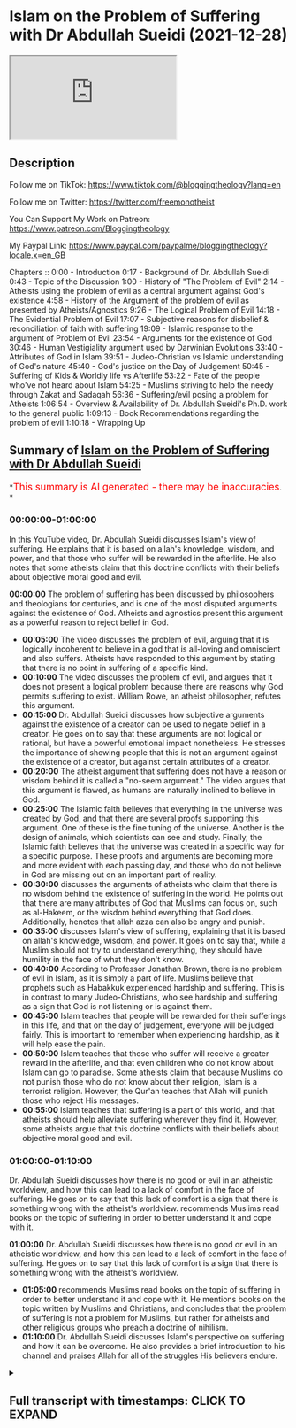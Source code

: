 # Islam on the Problem of Suffering with Dr Abdullah Sueidi (2021-12-28)

<iframe loading='lazy' allow='autoplay' src='https://www.youtube.com/embed/p2h4eTlwz1k'></iframe>

## Description

Follow me on TikTok:
<https://www.tiktok.com/@bloggingtheology?lang=en>

Follow me on Twitter:
<https://twitter.com/freemonotheist>

You Can Support My Work on Patreon:
<https://www.patreon.com/Bloggingtheology>

My Paypal Link:
<https://www.paypal.com/paypalme/bloggingtheology?locale.x=en_GB>

Chapters ::
0:00 - Introduction
0:17 - Background of Dr. Abdullah Sueidi
0:43 - Topic of the Discussion
1:00 - History of "The Problem of Evil"
2:14 - Atheists using the problem of evil as a central argument against God's existence
4:58 - History of the Argument of the problem of evil as presented by Atheists/Agnostics
9:26 - The Logical Problem of Evil
14:18 - The Evidential Problem of Evil
17:07 - Subjective reasons for disbelief & reconciliation of faith with suffering
19:09 - Islamic response to the argument of Problem of Evil
23:54 - Arguments for the existence of God
30:46 - Human Vestigiality argument used by Darwinian Evolutions
33:40 - Attributes of God in Islam
39:51 - Judeo-Christian vs Islamic understanding of God's nature
45:40 - God's justice on the Day of Judgement
50:45 - Suffering of Kids & Worldly life vs Afterlife
53:22 - Fate of the people who've not heard about Islam
54:25 - Muslims striving to help the needy through Zakat and Sadaqah
56:36 - Suffering/evil posing a problem for Atheists
1:06:54 - Overview & Availability of Dr. Abdullah Sueidi's Ph.D. work to the general public
1:09:13 - Book Recommendations regarding the problem of evil
1:10:18 - Wrapping Up

## Summary of [Islam on the Problem of Suffering with Dr Abdullah Sueidi](https://www.youtube.com/watch?v=p2h4eTlwz1k)

*<span style="color:red; font-size:125%">This summary is AI generated - there may be inaccuracies</span>. *

### <a onclick="modifyYTiframeseektime('0')">00:00:00-01:00:00</a>

In this YouTube video, Dr. Abdullah Sueidi discusses Islam's view of suffering. He explains that it is based on allah's knowledge, wisdom, and power, and that those who suffer will be rewarded in the afterlife. He also notes that some atheists claim that this doctrine conflicts with their beliefs about objective moral good and evil.

**<a onclick="modifyYTiframeseektime('0')">00:00:00</a>** The problem of suffering has been discussed by philosophers and theologians for centuries, and is one of the most disputed arguments against the existence of God. Atheists and agnostics present this argument as a powerful reason to reject belief in God.

* **<a onclick="modifyYTiframeseektime('300')">00:05:00</a>** The video discusses the problem of evil, arguing that it is logically incoherent to believe in a god that is all-loving and omniscient and also suffers. Atheists have responded to this argument by stating that there is no point in suffering of a specific kind.
* **<a onclick="modifyYTiframeseektime('600')">00:10:00</a>** The video discusses the problem of evil, and argues that it does not present a logical problem because there are reasons why God permits suffering to exist. William Rowe, an atheist philosopher, refutes this argument.
* **<a onclick="modifyYTiframeseektime('900')">00:15:00</a>** Dr. Abdullah Sueidi discusses how subjective arguments against the existence of a creator can be used to negate belief in a creator. He goes on to say that these arguments are not logical or rational, but have a powerful emotional impact nonetheless. He stresses the importance of showing people that this is not an argument against the existence of a creator, but against certain attributes of a creator.
* **<a onclick="modifyYTiframeseektime('1200')">00:20:00</a>** The atheist argument that suffering does not have a reason or wisdom behind it is called a "no-seem argument." The video argues that this argument is flawed, as humans are naturally inclined to believe in God.
* **<a onclick="modifyYTiframeseektime('1500')">00:25:00</a>** The Islamic faith believes that everything in the universe was created by God, and that there are several proofs supporting this argument. One of these is the fine tuning of the universe. Another is the design of animals, which scientists can see and study. Finally, the Islamic faith believes that the universe was created in a specific way for a specific purpose. These proofs and arguments are becoming more and more evident with each passing day, and those who do not believe in God are missing out on an important part of reality.
* **<a onclick="modifyYTiframeseektime('1800')">00:30:00</a>** discusses the arguments of atheists who claim that there is no wisdom behind the existence of suffering in the world. He points out that there are many attributes of God that Muslims can focus on, such as al-Hakeem, or the wisdom behind everything that God does. Additionally, henotes that allah azza can also be angry and punish.
* **<a onclick="modifyYTiframeseektime('2100')">00:35:00</a>** discusses Islam's view of suffering, explaining that it is based on allah's knowledge, wisdom, and power. It goes on to say that, while a Muslim should not try to understand everything, they should have humility in the face of what they don't know.
* **<a onclick="modifyYTiframeseektime('2400')">00:40:00</a>** According to Professor Jonathan Brown, there is no problem of evil in Islam, as it is simply a part of life. Muslims believe that prophets such as Habakkuk experienced hardship and suffering. This is in contrast to many Judeo-Christians, who see hardship and suffering as a sign that God is not listening or is against them.
* **<a onclick="modifyYTiframeseektime('2700')">00:45:00</a>** Islam teaches that people will be rewarded for their sufferings in this life, and that on the day of judgement, everyone will be judged fairly. This is important to remember when experiencing hardship, as it will help ease the pain.
* **<a onclick="modifyYTiframeseektime('3000')">00:50:00</a>** Islam teaches that those who suffer will receive a greater reward in the afterlife, and that even children who do not know about Islam can go to paradise. Some atheists claim that because Muslims do not punish those who do not know about their religion, Islam is a terrorist religion. However, the Qur'an teaches that Allah will punish those who reject His messages.
* **<a onclick="modifyYTiframeseektime('3300')">00:55:00</a>** Islam teaches that suffering is a part of this world, and that atheists should help alleviate suffering wherever they find it. However, some atheists argue that this doctrine conflicts with their beliefs about objective moral good and evil.

### <a onclick="modifyYTiframeseektime('3600')">01:00:00-01:10:00</a>

Dr. Abdullah Sueidi discusses how there is no good or evil in an atheistic worldview, and how this can lead to a lack of comfort in the face of suffering. He goes on to say that this lack of comfort is a sign that there is something wrong with the atheist's worldview. recommends Muslims read books on the topic of suffering in order to better understand it and cope with it.

**<a onclick="modifyYTiframeseektime('3600')">01:00:00</a>** Dr. Abdullah Sueidi discusses how there is no good or evil in an atheistic worldview, and how this can lead to a lack of comfort in the face of suffering. He goes on to say that this lack of comfort is a sign that there is something wrong with the atheist's worldview.

* **<a onclick="modifyYTiframeseektime('3900')">01:05:00</a>** recommends Muslims read books on the topic of suffering in order to better understand it and cope with it. He mentions books on the topic written by Muslims and Christians, and concludes that the problem of suffering is not a problem for Muslims, but rather for atheists and other religious groups who preach a doctrine of nihilism.
* **<a onclick="modifyYTiframeseektime('4200')">01:10:00</a>** Dr. Abdullah Sueidi discusses Islam's perspective on suffering and how it can be overcome. He also provides a brief introduction to his channel and praises Allah for all of the struggles His believers endure.

<details><summary><h2>Full transcript with timestamps: CLICK TO EXPAND</h2></summary>

<a onclick="modifyYTiframeseektime('2')">0:00:02</a> Hello everyone and welcome to Blogging
theology. Today I am delighted to talk to
<a onclick="modifyYTiframeseektime('9')">0:00:09</a> Dr Abdullah Sueidi - you are most welcome Sir!
Thank you very much it's very nice to be here.
<a onclick="modifyYTiframeseektime('17')">0:00:17</a> Now Dr Abdullah Sueidi is a Swedish convert to
Islam who holds a PhD in Islamic theology and
<a onclick="modifyYTiframeseektime('26')">0:00:26</a> is a specialist in topics related to atheism. He
has been teaching in al-Masjid an-Nabawi and the
<a onclick="modifyYTiframeseektime('34')">0:00:34</a> Islamic University in Medinah and has been active
in teaching Islam in sweden for over 15 years,
<a onclick="modifyYTiframeseektime('42')">0:00:42</a> and Dr Abdullah has kindly agreed to give us an
Islamic perspective on the problem of suffering.
<a onclick="modifyYTiframeseektime('49')">0:00:49</a> This is an issue that has come up in recent
discussions on Blogging Theology and has
<a onclick="modifyYTiframeseektime('54')">0:00:54</a> been discussed by mankind since time immemorial
anyway so i'm just wondering Dr Abdullah
<a onclick="modifyYTiframeseektime('60')">0:01:00</a> if you could perhaps tell us a bit about the
history of the problem of suffering and evil
<a onclick="modifyYTiframeseektime('66')">0:01:06</a> and when the theological and philosophical
discussions about the subject started. Yes
<a onclick="modifyYTiframeseektime('74')">0:01:14</a> thank you very much. What is called today the
problem of suffering or evil that some people
<a onclick="modifyYTiframeseektime('81')">0:01:21</a> think is a really a problem I think it's
one of the most heated top subjects in
<a onclick="modifyYTiframeseektime('88')">0:01:28</a> the atheist thesis debate i think there are
many reasons for that one of the reasons
<a onclick="modifyYTiframeseektime('94')">0:01:34</a> is that every human reflecting human being that
is like reflecting about his existence and so on
<a onclick="modifyYTiframeseektime('102')">0:01:42</a> is thinking about the suffering and evil in
the world so and i think this is something that
<a onclick="modifyYTiframeseektime('108')">0:01:48</a> has been around for all of history. It's not
only theists it's like every reflecting person
<a onclick="modifyYTiframeseektime('116')">0:01:56</a> atheist, theist, polytheist, monotheist, anyone are
thinking about these issues so I think it's
<a onclick="modifyYTiframeseektime('123')">0:02:03</a> something from human nature to think about
this these existential questions and also
<a onclick="modifyYTiframeseektime('129')">0:02:09</a> we can see that the problem of evil that they
call it the problem of evil it's one of the
<a onclick="modifyYTiframeseektime('136')">0:02:16</a> most widespread arguments that atheists use
against the belief in God. The American professor
<a onclick="modifyYTiframeseektime('142')">0:02:22</a> of philosophy Michael Tully said that this is
the central argument for atheism and also another
<a onclick="modifyYTiframeseektime('148')">0:02:28</a> professor uh his philosophy Ronald Nash said
that arguments appear and disappear about God's
<a onclick="modifyYTiframeseektime('156')">0:02:36</a> existence or against God's existence but almost
all philosophers that he knows believes that the
<a onclick="modifyYTiframeseektime('162')">0:02:42</a> most serious argument against God's existence is
what they call the problem of evil and i think
<a onclick="modifyYTiframeseektime('169')">0:02:49</a> that one of the reasons of that is that this is
something that is close to every single person
<a onclick="modifyYTiframeseektime('175')">0:02:55</a> that we can feel suffering in ourselves or we can
see people around us that suffer or that we can
<a onclick="modifyYTiframeseektime('182')">0:03:02</a> just switch on television and we can see suffering.
So it's something that is really close to people
<a onclick="modifyYTiframeseektime('187')">0:03:07</a> when it comes to some arguments that atheists
use or some things that it is talk about like
<a onclick="modifyYTiframeseektime('195')">0:03:15</a> say like Lawrence Krauss is speaking about a
universe from nothing, talking about quantum
<a onclick="modifyYTiframeseektime('199')">0:03:19</a> mechanics, and cosmology and so on most people
doesn't really understand that these things so
<a onclick="modifyYTiframeseektime('205')">0:03:25</a> it's kind of a non-issue for people when it comes
to the problem of suffering is something that is
<a onclick="modifyYTiframeseektime('210')">0:03:30</a> close to to all of us and something that people
uh really reflect upon so this is a very important
<a onclick="modifyYTiframeseektime('221')">0:03:41</a> topic to tackle and to speak about and this
is something that philosophers and theologians
<a onclick="modifyYTiframeseektime('228')">0:03:48</a> has been speaking about since way back
we can find the this is one of the most
<a onclick="modifyYTiframeseektime('236')">0:03:56</a> debated top topics today there's a bibliography
uh called theodicy and annotated by bibliography
<a onclick="modifyYTiframeseektime('246')">0:04:06</a> on the problem of evil 1960 to 1990 the author
mentions thousands of books and articles about
<a onclick="modifyYTiframeseektime('255')">0:04:15</a> these issues from theis and atheists
when they refute each other and so on so
<a onclick="modifyYTiframeseektime('260')">0:04:20</a> when some people come and say like they come
with this argument and they think it's like
<a onclick="modifyYTiframeseektime('264')">0:04:24</a> a knock-down argument like this is the first
time that they proposed this argument against
<a onclick="modifyYTiframeseektime('269')">0:04:29</a> the believers and so on it's something
that's been debated for thousands of years
<a onclick="modifyYTiframeseektime('274')">0:04:34</a> the thing of suffering and evil and it's been
like hundreds or thousands of articles and
<a onclick="modifyYTiframeseektime('281')">0:04:41</a> books has been written about this
issue so it's not something new
<a onclick="modifyYTiframeseektime('285')">0:04:45</a> and i think that the defenses against this problem
are really really strong and inshallah we will uh
<a onclick="modifyYTiframeseektime('292')">0:04:52</a> speak about that later today okay inshallah so
uh before we get to that can we just clarify what
<a onclick="modifyYTiframeseektime('299')">0:04:59</a> exactly do atheists and agnostics present as the
argument of suffering and evil against the belief
<a onclick="modifyYTiframeseektime('307')">0:05:07</a> in god what is the argument or the most common
substantive argument they present do you think
<a onclick="modifyYTiframeseektime('312')">0:05:12</a> uh just so we can understand like a bit of the
history before that uh like i said philosophers
<a onclick="modifyYTiframeseektime('319')">0:05:19</a> have been speaking about this issue since way
back plato will discuss these issues in his book
<a onclick="modifyYTiframeseektime('324')">0:05:24</a> the republic and some people today a lot of
people today they attribute this problem to
<a onclick="modifyYTiframeseektime('331')">0:05:31</a> one of the greek philosophers called epicurus
but he probably never said that he never spoke
<a onclick="modifyYTiframeseektime('338')">0:05:38</a> about this problem and it was actually david
hume the scottish philosopher in 18th century
<a onclick="modifyYTiframeseektime('345')">0:05:45</a> that attributed this uh problem to epicurus
that was one of the greek philosophers so
<a onclick="modifyYTiframeseektime('352')">0:05:52</a> uh the issue of speaking about the problem
of evil like a problem or an argument against
<a onclick="modifyYTiframeseektime('360')">0:06:00</a> the belief in god came up in the age of
enlightenment and we can see that theologians
<a onclick="modifyYTiframeseektime('368')">0:06:08</a> spoke about this issue before about suffering and
how we can believe in in suffering and so on and
<a onclick="modifyYTiframeseektime('374')">0:06:14</a> believe in god because justice and so on but it
was not like an argument against the existence
<a onclick="modifyYTiframeseektime('380')">0:06:20</a> of god until the age of enlightenment and
it was one french philosopher that wrote  
<a onclick="modifyYTiframeseektime('388')">0:06:28</a> a book called historical and critical dictionary
where he mentions this argument and then leibniz
<a onclick="modifyYTiframeseektime('398')">0:06:38</a> one of the german philosophers responded to the
book in his book theodicy and this is the first
<a onclick="modifyYTiframeseektime('407')">0:06:47</a> time that they mentioned this word theodicy
it means like the justice of god theo i see
<a onclick="modifyYTiframeseektime('414')">0:06:54</a> uh and then david hugh mentioned this argument
too but it was actually in the 20th century that
<a onclick="modifyYTiframeseektime('422')">0:07:02</a> philosophers started to mention this argument
as a kind of a logical argument against the
<a onclick="modifyYTiframeseektime('429')">0:07:09</a> belief in god they in the age of enlightenment
they discussed this problem or they took it up
<a onclick="modifyYTiframeseektime('435')">0:07:15</a> and they spoke about it but it was in the 20th
century when john mackie uh australian philosopher
<a onclick="modifyYTiframeseektime('441')">0:07:21</a> mentioned this problem like in a logical form and
this is what is called the logical problem of evil
<a onclick="modifyYTiframeseektime('450')">0:07:30</a> so he said that it's impossible or it's incoherent
to believe in a god that is uh all loving
<a onclick="modifyYTiframeseektime('460')">0:07:40</a> or omniscient and omnipotent and to believe in
suffering he said this is uh it's incoherent you
<a onclick="modifyYTiframeseektime('467')">0:07:47</a> can't believe in both at the same time wow that's
a very strong wrong claim isn't it not just saying
<a onclick="modifyYTiframeseektime('472')">0:07:52</a> it's a difficulty a challenge you're
saying it's logically coherent it's
<a onclick="modifyYTiframeseektime('476')">0:07:56</a> it's actually not possible a thinking
person to have this belief then wow yeah
<a onclick="modifyYTiframeseektime('481')">0:08:01</a> and this logical problem uh like i will say later
on uh it was actually atheist philosophers like
<a onclick="modifyYTiframeseektime('488')">0:08:08</a> william rowe that refuted him and he said
that no it's not incoherent to say that
<a onclick="modifyYTiframeseektime('493')">0:08:13</a> it's not incoherent to believe in that some
sufferings can uh can occur and we believe in a
<a onclick="modifyYTiframeseektime('500')">0:08:20</a> that you believe in a god that is only
pondered omniscient and all loving
<a onclick="modifyYTiframeseektime('505')">0:08:25</a> he spoke about what is called
the evidential problem of evil
<a onclick="modifyYTiframeseektime('509')">0:08:29</a> immense suffering or surplus suffering or a great
immense of specific kind of suffering that he
<a onclick="modifyYTiframeseektime('517')">0:08:37</a> believes that there is no point of that kind of
suffering and this is actually usually what uh
<a onclick="modifyYTiframeseektime('523')">0:08:43</a> the atheists are speaking about today uh usually
uh when we saw the the discussion with dr bart
<a onclick="modifyYTiframeseektime('530')">0:08:50</a> ehrman and dr brown they were speaking about
this issue he was speaking about this issue like
<a onclick="modifyYTiframeseektime('535')">0:08:55</a> okay what about kids suffering what about this and
what about that and i think that uh dr bart ehrman
<a onclick="modifyYTiframeseektime('544')">0:09:04</a> understands that you can believe in god at the
same time that you can believe in some kind of
<a onclick="modifyYTiframeseektime('549')">0:09:09</a> suffering but they're speaking about specific
kinds of suffering and this is what is called
<a onclick="modifyYTiframeseektime('554')">0:09:14</a> the evidential problem of evil and it was
one of the philosophers called william rowe
<a onclick="modifyYTiframeseektime('562')">0:09:22</a> that mentioned the problem so if we look at the
logical problem of evil what we actually say is
<a onclick="modifyYTiframeseektime('570')">0:09:30</a> if an omnipotent omni benevolent and
omniscient god exist then evil does not
<a onclick="modifyYTiframeseektime('577')">0:09:37</a> just doctor just about a question of language
there omnipotence so we're talking about an
<a onclick="modifyYTiframeseektime('582')">0:09:42</a> all-powerful that means powerful yeah and what was
the other word benevolent all good uh all loving  
<a onclick="modifyYTiframeseektime('598')">0:09:58</a> so just to clarify the language there thank you
yeah so they they speak about three attributes of
<a onclick="modifyYTiframeseektime('602')">0:10:02</a> god and that he has power everything and that
he is good and at the same time that he knows
<a onclick="modifyYTiframeseektime('608')">0:10:08</a> everything he said if there is such uh god then
evil does not exist you can't have the same at the
<a onclick="modifyYTiframeseektime('617')">0:10:17</a> you can have both of the at the same time and
then he said there is even in the world therefore
<a onclick="modifyYTiframeseektime('623')">0:10:23</a> an omnipotent of the benevolent and omniscient
god does not exist so this is the kind of
<a onclick="modifyYTiframeseektime('630')">0:10:30</a> logical uh formula for for for the logical problem
of of evil and uh this is uh quite strange that
<a onclick="modifyYTiframeseektime('639')">0:10:39</a> you can say that because the first the first point
that is making that it's impossible to believe
<a onclick="modifyYTiframeseektime('644')">0:10:44</a> in all good and all-powerful and omniscient
god and believing in evil at the same time
<a onclick="modifyYTiframeseektime('651')">0:10:51</a> it's a claim he makes this claim but if you
believe that allah or god is hakeem all wise
<a onclick="modifyYTiframeseektime('658')">0:10:58</a> that he has reasons he has wisdoms for things that
he create and something can seem to be bad at the
<a onclick="modifyYTiframeseektime('665')">0:11:05</a> first time and then good things can come out
of them and so on then the whole first sentence
<a onclick="modifyYTiframeseektime('675')">0:11:15</a> outline it like that having some
familiarity with the what the quran says
<a onclick="modifyYTiframeseektime('679')">0:11:19</a> it does strike me as an odd argument uh without
anticipating your point but it's not something is
<a onclick="modifyYTiframeseektime('684')">0:11:24</a> obviously a problem from from the muslim point of
view anyway no no and uh william rowe uh when he
<a onclick="modifyYTiframeseektime('690')">0:11:30</a> wrote about this issue he said to say that
something is incoherent it's you have to have
<a onclick="modifyYTiframeseektime('697')">0:11:37</a> two statements that go against one each other so
you say that elizabeth is taller than five foot
<a onclick="modifyYTiframeseektime('703')">0:11:43</a> and elizabeth it's not taller than five foot you
can't have the same at the same time you either
<a onclick="modifyYTiframeseektime('709')">0:11:49</a> say that i have a computer in front of me or i
don't have a computer in front of me you can't
<a onclick="modifyYTiframeseektime('713')">0:11:53</a> have this uh both at the same time but he
says that you can also say two statements
<a onclick="modifyYTiframeseektime('720')">0:12:00</a> that might not appear to contradict one another
but you have to add a third sentence to make them
<a onclick="modifyYTiframeseektime('727')">0:12:07</a> incoherent so he said like an example this thing
is red and it it's not colored at the same time so
<a onclick="modifyYTiframeseektime('735')">0:12:15</a> you have to add a third sentence to say everything
that is red is also colored and then it becomes uh
<a onclick="modifyYTiframeseektime('742')">0:12:22</a> incoherent sentence so he says now if you look
at the statement that uh mackie is talking about
<a onclick="modifyYTiframeseektime('753')">0:12:33</a> then uh it's not contradictory because if you
add this sentence what he is trying to add here
<a onclick="modifyYTiframeseektime('761')">0:12:41</a> is to say that if god would exist
and he would prevent all of evil but
<a onclick="modifyYTiframeseektime('769')">0:12:49</a> you can just refute that by saying that god can
create things in the world and have different uh
<a onclick="modifyYTiframeseektime('774')">0:12:54</a> reasons or different kind of wisdoms begging
the question isn't it he seems to be there's
<a onclick="modifyYTiframeseektime('780')">0:13:00</a> an assumption there that's not stated explicitly
you're making explicit and saying hang on actually
<a onclick="modifyYTiframeseektime('787')">0:13:07</a> there may be reasons why god permits your will
suffering to exist and therefore there's not a
<a onclick="modifyYTiframeseektime('792')">0:13:12</a> incoherence or contradictoryness in there yes
that's the whole thing and the the funny thing
<a onclick="modifyYTiframeseektime('797')">0:13:17</a> is that john mc himself in his latest book that
he wrote the miracle of theism he actually quoted
<a onclick="modifyYTiframeseektime('805')">0:13:25</a> and said that the problem of evil does not
after all show that the central doctrines
<a onclick="modifyYTiframeseektime('811')">0:13:31</a> of theism are logically inconsistent with one
another so this is the last book that he wrote
<a onclick="modifyYTiframeseektime('817')">0:13:37</a> and it was published one year after his death
and uh like i said william rowan is an atheist
<a onclick="modifyYTiframeseektime('823')">0:13:43</a> philosopher he refuted that so the logical
problem of evil is refuted by the author himself
<a onclick="modifyYTiframeseektime('830')">0:13:50</a> and by other atheist philosophers so we don't
really need to refute that argument and you can
<a onclick="modifyYTiframeseektime('838')">0:13:58</a> still see that some atheists today they come and
say oh we have the logical problem or evil one two
<a onclick="modifyYTiframeseektime('843')">0:14:03</a> three epicurus said wow and so on but it's not
an issue anymore it's it's dead in philosophy
<a onclick="modifyYTiframeseektime('850')">0:14:10</a> the thing that they are speaking about today is
the other kind of problem or evil that's called
<a onclick="modifyYTiframeseektime('855')">0:14:15</a> the evidential problem of evil and the evidential
problem of evil uh is uh it's a bit different it's
<a onclick="modifyYTiframeseektime('865')">0:14:25</a> the the argument that william rowe proposed and
he said that uh he's speaking about intense and
<a onclick="modifyYTiframeseektime('873')">0:14:33</a> surplus and gracious suffering that he thinks that
god could have prevented without thereby losing
<a onclick="modifyYTiframeseektime('879')">0:14:39</a> some greater good or permitting some evil equally
bad or worse so he's pointing at specific things
<a onclick="modifyYTiframeseektime('887')">0:14:47</a> that he himself does not see to have any kind of
we'll call in arabic hikmah any kind of wisdom
<a onclick="modifyYTiframeseektime('895')">0:14:55</a> so why is this person uh suffering or why is this
child suffering and so on and this argument can be
<a onclick="modifyYTiframeseektime('905')">0:15:05</a> objective or subjective so if someone says this uh
it's impossible to believe in god at the same time
<a onclick="modifyYTiframeseektime('916')">0:15:16</a> then this is kind it's a form of the logical
argument that was speaking of before but someone
<a onclick="modifyYTiframeseektime('920')">0:15:20</a> can say i don't i can't believe in god because
of this and that and this is actually what dr
<a onclick="modifyYTiframeseektime('927')">0:15:27</a> ehrman said jesus he did not speak about uh
you can't believe in god this is a knock down
<a onclick="modifyYTiframeseektime('934')">0:15:34</a> argument against the belief in god he was
speaking about his subjective feelings right comes
<a onclick="modifyYTiframeseektime('941')">0:15:41</a> this argument and actually in his own book
that he wrote about the the problem of evil
<a onclick="modifyYTiframeseektime('948')">0:15:48</a> he said that his wife is a believing christian
and she does not think that the problem of evil
<a onclick="modifyYTiframeseektime('956')">0:15:56</a> is a problem for her faith but he believes that so
this is his belief his subjective belief so it's
<a onclick="modifyYTiframeseektime('966')">0:16:06</a> he can go and say like i can't believe
in god like that and i believe i can say
<a onclick="modifyYTiframeseektime('971')">0:16:11</a> but i can believe in the god like that so
it's just a subjective kind of discussion
<a onclick="modifyYTiframeseektime('975')">0:16:15</a> it's not an objective argument against the
belief of god and we can actually see that  
<a onclick="modifyYTiframeseektime('984')">0:16:24</a> yeah just to say that although i see your point
it's not a logical rational philosophical argument
<a onclick="modifyYTiframeseektime('990')">0:16:30</a> nevertheless it has does it not rhetorical
force it has horrible power so you you can
<a onclick="modifyYTiframeseektime('996')">0:16:36</a> emotional it's emotional express his outrage
and you can see the way he was um uh responding
<a onclick="modifyYTiframeseektime('1004')">0:16:44</a> to dr brown on this issue he was clearly
almost angry he was very agitated and upset
<a onclick="modifyYTiframeseektime('1011')">0:16:51</a> and that was the power of the argument it wasn't
intellectual it was emotional um but nevertheless
<a onclick="modifyYTiframeseektime('1018')">0:16:58</a> as human beings that is a powerful reality
it's not just a non-intellectual point it's
<a onclick="modifyYTiframeseektime('1024')">0:17:04</a> a powerful reality nonetheless yes and people can
have subjective subjective reasons for unbelief
<a onclick="modifyYTiframeseektime('1031')">0:17:11</a> you can have someone that say i can't believe in
islam because in islam it's forbidden to drink
<a onclick="modifyYTiframeseektime('1037')">0:17:17</a> alcohol and eat pork and i love whiskey and eat
bacon so it's impossible for me to believe in
<a onclick="modifyYTiframeseektime('1042')">0:17:22</a> god if this is so this is a subjective reason for
him for not believing in god but you can't really
<a onclick="modifyYTiframeseektime('1049')">0:17:29</a> use it as a down argument against the
belief in god and i think that most
<a onclick="modifyYTiframeseektime('1054')">0:17:34</a> people that really speak about the problem eve
today they're speaking about it in this way
<a onclick="modifyYTiframeseektime('1060')">0:17:40</a> but they're doing it in some kind of objective
way so they're trying to convince others to and
<a onclick="modifyYTiframeseektime('1066')">0:17:46</a> that's why they become a bit like angry with other
people when they're speaking about it and so on
<a onclick="modifyYTiframeseektime('1071')">0:17:51</a> but it's really a subjective feeling
that people have against uh belief so uh
<a onclick="modifyYTiframeseektime('1081')">0:18:01</a> but we can see that billions of people around the
world uh throughout history uh could reconcile
<a onclick="modifyYTiframeseektime('1089')">0:18:09</a> this thing because suffering is not something new
and people know that allah azzawajal oh god is  
<a onclick="modifyYTiframeseektime('1098')">0:18:18</a> all loving and all the seeing and all-knowing
and so on this is not something new so
<a onclick="modifyYTiframeseektime('1104')">0:18:24</a> people throughout the ages were able
to reconcile between these things so
<a onclick="modifyYTiframeseektime('1109')">0:18:29</a> when people are speaking about it today they're
speaking about okay i can't believe in this thing
<a onclick="modifyYTiframeseektime('1114')">0:18:34</a> but you can see that billions
of people around the world can
<a onclick="modifyYTiframeseektime('1118')">0:18:38</a> believe in that so when you speak about like in
some debates like when you're speaking to dr uh
<a onclick="modifyYTiframeseektime('1124')">0:18:44</a> dr brown and he's saying like how can you it was
like like dr brown is the only one in the world
<a onclick="modifyYTiframeseektime('1130')">0:18:50</a> believing in that it's like no a couple of
billions of other people believes in that too so
<a onclick="modifyYTiframeseektime('1137')">0:18:57</a> it's more that you speak about your own emotions
about these things about suffering and so on
<a onclick="modifyYTiframeseektime('1141')">0:19:01</a> that people can't really see the wisdoms behind
this and that okay well the next question then
<a onclick="modifyYTiframeseektime('1148')">0:19:08</a> inevitably becomes how can a muslim respond to the
argument of evil and suffering presented by these
<a onclick="modifyYTiframeseektime('1156')">0:19:16</a> atheists and agnostics um yeah it's very important
to to show first that this is not really an
<a onclick="modifyYTiframeseektime('1164')">0:19:24</a> argument against the existence of a creator
it's an argument against some of the creators
<a onclick="modifyYTiframeseektime('1175')">0:19:35</a> attributes so if someone said no i can't
believe in this and this and that it
<a onclick="modifyYTiframeseektime('1181')">0:19:41</a> doesn't exclude the belief in a in a creator
that's the first thing and the second thing is
<a onclick="modifyYTiframeseektime('1187')">0:19:47</a> it's really that they took three of god's
attributes and they said no i can't it's
<a onclick="modifyYTiframeseektime('1193')">0:19:53</a> like one plus one plus one i can have i can't
believe in these three attributes at the same time
<a onclick="modifyYTiframeseektime('1199')">0:19:59</a> but if you want to speak about this issue you
have to understand the whole picture right
<a onclick="modifyYTiframeseektime('1204')">0:20:04</a> understand the whole picture how we really believe
in god we don't believe that god only have three
<a onclick="modifyYTiframeseektime('1211')">0:20:11</a> attributes we believe that god have more than
three attributes and if you can see the whole
<a onclick="modifyYTiframeseektime('1216')">0:20:16</a> picture and how we look at the whole world and how
we look about uh next world and so on then you can
<a onclick="modifyYTiframeseektime('1224')">0:20:24</a> see that just taking this argument uh outside uh
it's a bit of a problem and i can say that this
<a onclick="modifyYTiframeseektime('1232')">0:20:32</a> argument that they're using is what is called a
no-seem argument and it's to say that if i can't
<a onclick="modifyYTiframeseektime('1240')">0:20:40</a> see this thing then it doesn't exist so what
they really say is i myself can't see any real
<a onclick="modifyYTiframeseektime('1247')">0:20:47</a> reason or wisdom behind such and such suffering
so because of that there is no wisdom behind it
<a onclick="modifyYTiframeseektime('1257')">0:20:57</a> this is if you break it down this is actually
what they say i can't see any wisdom behind the
<a onclick="modifyYTiframeseektime('1263')">0:21:03</a> suffering in this and this and that or this war or
this star starvation and so on and because of that
<a onclick="modifyYTiframeseektime('1272')">0:21:12</a> there is no reason or there is no system so
using nons no cm arguments uh can be good
<a onclick="modifyYTiframeseektime('1280')">0:21:20</a> sometimes if you don't have eye problems uh you
can see and you look at the right place so if
<a onclick="modifyYTiframeseektime('1289')">0:21:29</a> i go to my refrigerator now and i don't have any
problem with my eyes and so on and i go and look
<a onclick="modifyYTiframeseektime('1295')">0:21:35</a> there and i don't see any bottle of milk then i
can conclude from that there is no bottle of milk
<a onclick="modifyYTiframeseektime('1302')">0:21:42</a> there but if i was not able to see and then
i can't use this argument and if i'm looking
<a onclick="modifyYTiframeseektime('1310')">0:21:50</a> at the wrong places i can't see this too so
if i would say no i looked at the refrigerator
<a onclick="modifyYTiframeseektime('1317')">0:21:57</a> and i did not see any bottle of milk so there
are no bottle of milks in the whole world
<a onclick="modifyYTiframeseektime('1322')">0:22:02</a> no you just look at the refrigerator yeah
you can't speak about the whole world you
<a onclick="modifyYTiframeseektime('1326')">0:22:06</a> just look at one place you have to look at all
of the things at the same time and i think that
<a onclick="modifyYTiframeseektime('1333')">0:22:13</a> this is actually one of the problems here
with the atheists because i think that
<a onclick="modifyYTiframeseektime('1339')">0:22:19</a> first of all they're not able to see and they're
not looking at the rate or the right place
<a onclick="modifyYTiframeseektime('1346')">0:22:26</a> and i don't want to offend anyone but
when i say that they're not able to see
<a onclick="modifyYTiframeseektime('1351')">0:22:31</a> uh it's because if you don't believe in the
creator first you don't believe in the existence
<a onclick="modifyYTiframeseektime('1356')">0:22:36</a> of the creator then of course you will not see
the wisdoms of the creator because you don't
<a onclick="modifyYTiframeseektime('1362')">0:22:42</a> believe in his existence you have to believe in
his existence first and then you can believe in
<a onclick="modifyYTiframeseektime('1368')">0:22:48</a> his attributes or something of his wisdoms and
so on so i think it's really a problem here
<a onclick="modifyYTiframeseektime('1375')">0:22:55</a> that they don't see uh allah azza mentions this
in the quran about non-believers when he said  
<a onclick="modifyYTiframeseektime('1385')">0:23:05</a> they were not able to hear nor did they sit
not see so allah is when he says this it's
<a onclick="modifyYTiframeseektime('1390')">0:23:10</a> not that they were blind they couldn't see
things around them but they did not use their
<a onclick="modifyYTiframeseektime('1396')">0:23:16</a> side in the right way so if we look at this
issue the signs of the creator are everywhere
<a onclick="modifyYTiframeseektime('1407')">0:23:27</a> all over the place at the same time the atheists
say no i don't see any evidence of of the creator
<a onclick="modifyYTiframeseektime('1414')">0:23:34</a> so if they can't see the evidences and all of
the signs and all of the things that point to
<a onclick="modifyYTiframeseektime('1420')">0:23:40</a> the creator how can we expect from them that they
will see the wisdoms of the creator they miss the
<a onclick="modifyYTiframeseektime('1428')">0:23:48</a> whole point they missed the the thing that is
all around them all over the world like we have
<a onclick="modifyYTiframeseektime('1433')">0:23:53</a> i would just mention uh four uh short arguments
about uh for the existence of god you have the
<a onclick="modifyYTiframeseektime('1440')">0:24:00</a> fit for the argument it's like allah inside of us
uh a natural dispositional inclination to believe
<a onclick="modifyYTiframeseektime('1449')">0:24:09</a> in him so we have it inside of our souls it's
actually when philosophers today speak about
<a onclick="modifyYTiframeseektime('1456')">0:24:16</a> humans some of them said that we shouldn't call
humans homo sapiens we should call them homo
<a onclick="modifyYTiframeseektime('1461')">0:24:21</a> religious because it's a part of human nature to
believe in god and this is actually one of the
<a onclick="modifyYTiframeseektime('1467')">0:24:27</a> famous oxford studies that justin barrett the
professor of uh psychology and other professors
<a onclick="modifyYTiframeseektime('1475')">0:24:35</a> made in oxford university and other universities
and they concluded from many evidences that belief
<a onclick="modifyYTiframeseektime('1483')">0:24:43</a> in god is part of human nature and this is what we
as muslims believe in the future the prophet saws  
<a onclick="modifyYTiframeseektime('1491')">0:24:51</a> or every newborn baby is born on fitra we
have this thing inside of us so the belief
<a onclick="modifyYTiframeseektime('1497')">0:24:57</a> is actually inside of us we don't you have
people that never studied theology never
<a onclick="modifyYTiframeseektime('1504')">0:25:04</a> studied philosophy never studied these rational
arguments but they had a very firm belief in god
<a onclick="modifyYTiframeseektime('1511')">0:25:11</a> and i actually think that most people around
the world never really studied theology
<a onclick="modifyYTiframeseektime('1515')">0:25:15</a> and never really um studied the philosophical
argument but they believe in god and they have
<a onclick="modifyYTiframeseektime('1522')">0:25:22</a> strong faith in god because of what they felt
so we have the iman inside of us and then uh
<a onclick="modifyYTiframeseektime('1531')">0:25:31</a> the second argument argument of create creation
uh that everything that is creator created needs
<a onclick="modifyYTiframeseektime('1539')">0:25:39</a> a creator and this whole universe and everything
inside it is created so and nothing is internal
<a onclick="modifyYTiframeseektime('1546')">0:25:46</a> and this goes back to that it needs a creator
so and we can speak about these arguments for
<a onclick="modifyYTiframeseektime('1554')">0:25:54</a> a long while but it's a very compelling
argument did you see like something
<a onclick="modifyYTiframeseektime('1559')">0:25:59</a> that started to exist then it needs to have
a creator and we can see that everything
<a onclick="modifyYTiframeseektime('1566')">0:26:06</a> in the universe the whole universe itself
started to exist so it has to have a creator
<a onclick="modifyYTiframeseektime('1574')">0:26:14</a> and a third argument is the fine tuning argument
that the creation like the universe and stars and
<a onclick="modifyYTiframeseektime('1581')">0:26:21</a> planets and so on not only created but they're
extremely fine tuned so this is something that
<a onclick="modifyYTiframeseektime('1588')">0:26:28</a> we can reflect upon when we look in the
skies and stars in the space allah says  
<a onclick="modifyYTiframeseektime('1599')">0:26:39</a> indeed in the creation of heavens and
earth and the alternation of the day
<a onclick="modifyYTiframeseektime('1603')">0:26:43</a> and night there are signs for people
of reason and if we study science
<a onclick="modifyYTiframeseektime('1609')">0:26:49</a> like astronomy and astrophysics and chemistry
and so on we can also see all of these signs
<a onclick="modifyYTiframeseektime('1615')">0:26:55</a> that really point to the extreme fine tuning on
micro level and micro level on universal scale
<a onclick="modifyYTiframeseektime('1625')">0:27:05</a> on atomic scale we can find the sign everywhere
and this is and i think i just uh dr abdullah
<a onclick="modifyYTiframeseektime('1634')">0:27:14</a> this argument is becoming even more impressive
almost with each passing day as science uncovers
<a onclick="modifyYTiframeseektime('1640')">0:27:20</a> and observes as you say at the micro level the
very smallest incredible machinery in engineering
<a onclick="modifyYTiframeseektime('1646')">0:27:26</a> we see and also the huge vast macro level the
level of the universe and the laws of physics
<a onclick="modifyYTiframeseektime('1651')">0:27:31</a> these disclose extraordinary design and it's
not like we're becoming less obvious of that
<a onclick="modifyYTiframeseektime('1657')">0:27:37</a> it's becoming ever more clear so the argument
is becoming more and more powerful i think
<a onclick="modifyYTiframeseektime('1662')">0:27:42</a> with each year as science uncovers more and
more of the marvels and signs in the universe
<a onclick="modifyYTiframeseektime('1667')">0:27:47</a> yes exactly and the thing is if you don't
see that then there is something there's a
<a onclick="modifyYTiframeseektime('1673')">0:27:53</a> problem with your site i don't say that you have
a problem with seeing with your eyes but you have
<a onclick="modifyYTiframeseektime('1678')">0:27:58</a> a problem with insight to understand that this
all points to a creator and this is the argument
<a onclick="modifyYTiframeseektime('1684')">0:28:04</a> i want to make that if you have problems to see
this then of course you will have problems to see
<a onclick="modifyYTiframeseektime('1689')">0:28:09</a> different wisdoms behind this and that of
the creator because you don't even believe in
<a onclick="modifyYTiframeseektime('1694')">0:28:14</a> in the creator so uh we can see the fine
tuning everywhere in in universe and the
<a onclick="modifyYTiframeseektime('1703')">0:28:23</a> fourth and last argument is the design argument
and this is uh more about biology and allah azza
<a onclick="modifyYTiframeseektime('1710')">0:28:30</a> mentions this in the quran many times for us to
ponder reflect upon animals like the birds in
<a onclick="modifyYTiframeseektime('1716')">0:28:36</a> the sky and the creation of the camels and human
organs like eyes and lips and tongues and so on  
<a onclick="modifyYTiframeseektime('1728')">0:28:48</a> will show them our signs in the horizons and
within themselves until it becomes clear to
<a onclick="modifyYTiframeseektime('1734')">0:28:54</a> them that it is the truth and the thing that is
pretty interesting here that you can even see that
<a onclick="modifyYTiframeseektime('1743')">0:29:03</a> really stubborn uh darwinist atheists
like richard dawkins when he's speaking
<a onclick="modifyYTiframeseektime('1749')">0:29:09</a> about biology he said that he says that
biology is the study of complicated things
<a onclick="modifyYTiframeseektime('1754')">0:29:14</a> that have the appearance of being designed with
a purpose so they can see they can see that
<a onclick="modifyYTiframeseektime('1764')">0:29:24</a> all of these things in biology that they study
<a onclick="modifyYTiframeseektime('1769')">0:29:29</a> appears to be designed uh for a purpose but
because of their belief in darwinistic evolution
<a onclick="modifyYTiframeseektime('1779')">0:29:39</a> they say it's an appearance but they can see
it all around them and even the nobel prize
<a onclick="modifyYTiframeseektime('1784')">0:29:44</a> winner uh and the discovered dna francis crick
said biologists must constantly keep in mind
<a onclick="modifyYTiframeseektime('1792')">0:29:52</a> that what they see was not designed but rather
evolved because it's all in front of them they
<a onclick="modifyYTiframeseektime('1799')">0:29:59</a> can see okay this is really the sign no no no
wait yes it's evolved it's evolved you know so  
<a onclick="modifyYTiframeseektime('1810')">0:30:10</a> but the laws of physics are not evolved darwin
has nothing to say about the laws of physics
<a onclick="modifyYTiframeseektime('1815')">0:30:15</a> or the origin of life itself a biogenesis or the
existence of consciousness or the big bang the big
<a onclick="modifyYTiframeseektime('1821')">0:30:21</a> bang is not a product of darwinian evolution it
is what it is uh even that argument only applies
<a onclick="modifyYTiframeseektime('1827')">0:30:27</a> to a small faction of the universes yeah yeah but
the thing is that they can see it in front of them
<a onclick="modifyYTiframeseektime('1833')">0:30:33</a> they can see it in front of them at the same time
they say no but yes and so on and uh here's one
<a onclick="modifyYTiframeseektime('1840')">0:30:40</a> interesting thing when it comes to this thing of
uh speaking about the wisdoms of god and so on one
<a onclick="modifyYTiframeseektime('1845')">0:30:45</a> of the main arguments that people believing
in darwinistic evolution today are using
<a onclick="modifyYTiframeseektime('1850')">0:30:50</a> is what they call human vestigiality or
rudimentary organs and when they were
<a onclick="modifyYTiframeseektime('1856')">0:30:56</a> speaking about this issue about 100 years ago
they mentioned about 200 different organs that
<a onclick="modifyYTiframeseektime('1863')">0:31:03</a> they said okay this these organs have no purpose
there's no wisdom behind them yeah they're just a
<a onclick="modifyYTiframeseektime('1871')">0:31:11</a> byproduct of evolution and so on but when science
developed they can say oh no this really actually
<a onclick="modifyYTiframeseektime('1881')">0:31:21</a> has a wisdom oh oh we need it for this and
needed for that and we need it for this
<a onclick="modifyYTiframeseektime('1886')">0:31:26</a> and every single one of these rudimentary
organs that you are speaking about has different
<a onclick="modifyYTiframeseektime('1891')">0:31:31</a> functions and that might not be the function that
scientists first thought that it was but they have
<a onclick="modifyYTiframeseektime('1897')">0:31:37</a> functions and they were actually speaking you
can see like one of the main issues they were
<a onclick="modifyYTiframeseektime('1902')">0:31:42</a> speaking about in this century was what is called
junk dna richard dawkins he mentions in his book
<a onclick="modifyYTiframeseektime('1909')">0:31:49</a> great show on earth that it was published in
2009 that 95 of dna has no function so it's
<a onclick="modifyYTiframeseektime('1916')">0:31:56</a> junk dna and throughout research just the latest
latest years they found out that 80 of this dna
<a onclick="modifyYTiframeseektime('1928')">0:32:08</a> really has functions uh in the
the scholars of the encode project
<a onclick="modifyYTiframeseektime('1932')">0:32:12</a> and they say we will really i think that we will
find out that hundred percent of dna really have
<a onclick="modifyYTiframeseektime('1940')">0:32:20</a> functions so just in a couple of years to say
no there is no wisdom with that there's no
<a onclick="modifyYTiframeseektime('1946')">0:32:26</a> purpose there's no reason and then after
a while you can see that there are reasons
<a onclick="modifyYTiframeseektime('1952')">0:32:32</a> for that and there are purposes for that and
there are wisdoms for that so we should not be  
<a onclick="modifyYTiframeseektime('1960')">0:32:40</a> like jump into things and say no there's no wisdom
behind this war now or this conflict now this
<a onclick="modifyYTiframeseektime('1967')">0:32:47</a> starvation you don't really know maybe you will
see something after 10 years 20 years 100 years
<a onclick="modifyYTiframeseektime('1973')">0:32:53</a> we don't have the whole picture our knowledge is
limited but god's knowledge is encompassing god
<a onclick="modifyYTiframeseektime('1982')">0:33:02</a> knows everything that was and is and will be so
we're not really in the position to say that this
<a onclick="modifyYTiframeseektime('1990')">0:33:10</a> and that does have a wisdom or does not have a
wisdom so what you're really asking for is yeah
<a onclick="modifyYTiframeseektime('1998')">0:33:18</a> it is some humility on the part of us as human
beings as scientists when we encounter things
<a onclick="modifyYTiframeseektime('2003')">0:33:23</a> we don't really understand not just to dismiss
it as wastage or rubbish but actually say well
<a onclick="modifyYTiframeseektime('2009')">0:33:29</a> maybe there's a wisdom built into nature and we
should expect there to be an explanation one day
<a onclick="modifyYTiframeseektime('2014')">0:33:34</a> and that of course is a sign of its created
intelligence by by god of course but i just
<a onclick="modifyYTiframeseektime('2019')">0:33:39</a> want to ask you you mentioned that earlier on
the three attributes of god that are kind of
<a onclick="modifyYTiframeseektime('2023')">0:33:43</a> pre-exclusively fastened on in this discussion
but there are others particularly in the islamic
<a onclick="modifyYTiframeseektime('2029')">0:33:49</a> tradition in the quran traditionally there are 99
names of allah so what other attributes are there
<a onclick="modifyYTiframeseektime('2035')">0:33:55</a> of god that muslims then um can uh focus on or
relate or understand in a muslim response to the
<a onclick="modifyYTiframeseektime('2044')">0:34:04</a> argument of evil and suffering uh as presented by
these atheists yeah i think that uh one of the uh
<a onclick="modifyYTiframeseektime('2053')">0:34:13</a> important attributes is like i said al hakeem that
everything that allah does has a hikmah a wisdom
<a onclick="modifyYTiframeseektime('2061')">0:34:21</a> and also that allah azza is not only loving
and merciful he can also be angry and punish so
<a onclick="modifyYTiframeseektime('2071')">0:34:31</a> some of the things that we can see can really
be punishment from allah and it can also
<a onclick="modifyYTiframeseektime('2078')">0:34:38</a> uh allah is a lot leaf so something can happen
today and we might not understand the real
<a onclick="modifyYTiframeseektime('2084')">0:34:44</a> reason and then after a long while allah
azza will take up they take in front of us
<a onclick="modifyYTiframeseektime('2090')">0:34:50</a> different kind of wisdoms and so on
<a onclick="modifyYTiframeseektime('2093')">0:34:53</a> does that mean in english or yeah it has more
than one uh more than one meaning uh in uh yeah
<a onclick="modifyYTiframeseektime('2104')">0:35:04</a> one of the things is that allah is kind to his
slaves and also that allah is or they can take out
<a onclick="modifyYTiframeseektime('2110')">0:35:10</a> things after a while it's quite hard to to explain
now but it's it's one of the things like if you
<a onclick="modifyYTiframeseektime('2116')">0:35:16</a> look at the uh the story of yusuf alaihissalam uh
in the end of the story he said in arabic so uh  
<a onclick="modifyYTiframeseektime('2129')">0:35:29</a> the whole story if you look at the story in the
beginning and what they did to him and they his
<a onclick="modifyYTiframeseektime('2134')">0:35:34</a> brothers throw in the world and so on and so
on and so on then in the end what happened so
<a onclick="modifyYTiframeseektime('2139')">0:35:39</a> if you look at the whole story if you look at
the beginning oh this is suffering this is evil
<a onclick="modifyYTiframeseektime('2145')">0:35:45</a> they are his brothers they're throwing him down
and well and they're doing this and this and that
<a onclick="modifyYTiframeseektime('2149')">0:35:49</a> but in the end what happened so you have to
have the whole kind of story to understand uh
<a onclick="modifyYTiframeseektime('2156')">0:35:56</a> this thing uh yeah so uh i think this is very
very important that we uh have to understand
<a onclick="modifyYTiframeseektime('2165')">0:36:05</a> first that our belief is based on evidences and
arguments but there's a certain point that we also
<a onclick="modifyYTiframeseektime('2176')">0:36:16</a> have to have faith in allah's hikmah and so we
can say no we don't have blind faith in god no
<a onclick="modifyYTiframeseektime('2186')">0:36:26</a> our faith is based on evidences and arguments
uh like i mentioned the argument of creation
<a onclick="modifyYTiframeseektime('2193')">0:36:33</a> argument five tuning and so on and we can
understand from these arguments too that god have
<a onclick="modifyYTiframeseektime('2199')">0:36:39</a> knowledge and wisdom and so power and so
on but then when we understand this thing
<a onclick="modifyYTiframeseektime('2207')">0:36:47</a> some things we have to stop we can say okay i
don't really know about the wisdom i don't know
<a onclick="modifyYTiframeseektime('2213')">0:36:53</a> why this person is suffering why this child this
specific child is suffering but i believe in god
<a onclick="modifyYTiframeseektime('2221')">0:37:01</a> that he has a wisdom behind that and i think that
we have theorists we can mention different reasons
<a onclick="modifyYTiframeseektime('2229')">0:37:09</a> and we can understand some things but i think if
we go in to the micro level to try to understand
<a onclick="modifyYTiframeseektime('2237')">0:37:17</a> everything i think this is a trap it's uh to
try to understand every single wisdom behind
<a onclick="modifyYTiframeseektime('2243')">0:37:23</a> every single thing it's like if someone
is asking muslims okay why are you praying
<a onclick="modifyYTiframeseektime('2250')">0:37:30</a> for are you not playing five uh okay the wisdom
behind that is okay but why do you pray mahadev
<a onclick="modifyYTiframeseektime('2257')">0:37:37</a> three raka you're going into a trap you should
say no i believe in allah i believe in the wisdom
<a onclick="modifyYTiframeseektime('2263')">0:37:43</a> of allah i believe in the knowledge of allah
and i know that there are some wisdoms but
<a onclick="modifyYTiframeseektime('2268')">0:37:48</a> i'm not quite sure maybe about this certain
thing and i don't think that a muslim should
<a onclick="modifyYTiframeseektime('2272')">0:37:52</a> be shy about saying this it's advocating is is is
humility actually it's a humbleness uh before uh
<a onclick="modifyYTiframeseektime('2282')">0:38:02</a> the unknown of what we don't know but it is known
to one who is all wise and uh and so on so you're
<a onclick="modifyYTiframeseektime('2288')">0:38:08</a> advocating humility which is a great virtue
as well just generally we don't have to know
<a onclick="modifyYTiframeseektime('2293')">0:38:13</a> everything we're not god god knows everything and
a muslim submits to to god but i i'm just i have
<a onclick="modifyYTiframeseektime('2299')">0:38:19</a> to just quite one of my one of the most striking
verses in the quran second surah verse 155 you owe
<a onclick="modifyYTiframeseektime('2305')">0:38:25</a> you who believe seek help through steadfastness
and prayer for god is with the steadfast do not
<a onclick="modifyYTiframeseektime('2311')">0:38:31</a> say that those who are killed in god's cause are
dead they are alive though you do not realize it
<a onclick="modifyYTiframeseektime('2318')">0:38:38</a> we shall certainly test you with fear and hunger
and the loss of property lives and crops but
<a onclick="modifyYTiframeseektime('2326')">0:38:46</a> give good news to those who are steadfast those
who say when afflicted with calamity we belong to
<a onclick="modifyYTiframeseektime('2332')">0:38:52</a> god and to him we shall return these will be given
blessings and mercy from their lord and it is they
<a onclick="modifyYTiframeseektime('2340')">0:39:00</a> who are rightly guided i think that i mean that
as a as a summary amazing yeah and also the verse  
<a onclick="modifyYTiframeseektime('2351')">0:39:11</a> alone he is not asked about what he does
but they would be asked so we should not ask
<a onclick="modifyYTiframeseektime('2359')">0:39:19</a> allah why he does this and that
but they should be asked and
<a onclick="modifyYTiframeseektime('2363')">0:39:23</a> the whole discussion on that is made between
allah azza and the angels so when they ask him
<a onclick="modifyYTiframeseektime('2368')">0:39:28</a> why he create created human beings and so on they
would create mischief on earth and he answered  
<a onclick="modifyYTiframeseektime('2377')">0:39:37</a> certainly i know what you do not know
so if we have this basis in our religion
<a onclick="modifyYTiframeseektime('2383')">0:39:43</a> and i think uh it's much easier to comprehend
with specific things and i think that
<a onclick="modifyYTiframeseektime('2391')">0:39:51</a> one of the reasons that atheists especially
in the west that have been grown up in a judo
<a onclick="modifyYTiframeseektime('2398')">0:39:58</a> judeo-christian environment is the whole rhetoric
amongst uh christian preachers when they're saying
<a onclick="modifyYTiframeseektime('2406')">0:40:06</a> that god is love god is there always emphasising
on uh the love of god and not saying only that god
<a onclick="modifyYTiframeseektime('2414')">0:40:14</a> is loving he is love yeah so if you speak about
god in that way it's all god loves you god is
<a onclick="modifyYTiframeseektime('2421')">0:40:21</a> like a heavenly father and you are his sons and he
loves everyone he even loves the unbelievers and
<a onclick="modifyYTiframeseektime('2428')">0:40:28</a> so on and then at the same time when you see that
people are suffering immense suffering it's hard
<a onclick="modifyYTiframeseektime('2435')">0:40:35</a> to reconcile them so i think it's it's kind of a
trap when they are uh speaking that way about god
<a onclick="modifyYTiframeseektime('2443')">0:40:43</a> and then uh the the atheist comes and say okay
we can see this and this and that when muslims
<a onclick="modifyYTiframeseektime('2451')">0:40:51</a> speak about god it's more like allahu akbar allah
is greater than everything god knows everything  
<a onclick="modifyYTiframeseektime('2463')">0:41:03</a> he is not asked what he does and so on so
when you have this kind of rhetoric and
<a onclick="modifyYTiframeseektime('2467')">0:41:07</a> when you speak about god in that way i don't
think that you really would have these kind of
<a onclick="modifyYTiframeseektime('2472')">0:41:12</a> thoughts of the same way and that's where we can
see that what they call today the problem of evil
<a onclick="modifyYTiframeseektime('2481')">0:41:21</a> was not really a problem for muslims this morning
i sat down with a brother and he's writing his phd
<a onclick="modifyYTiframeseektime('2489')">0:41:29</a> on uh the problem of evil in islamic theology and
he told me that he is going through the literature
<a onclick="modifyYTiframeseektime('2497')">0:41:37</a> the books the old books of the the the self the
old scholars and trying to see whether anyone
<a onclick="modifyYTiframeseektime('2506')">0:41:46</a> that really thought that this was a problem
and he said i didn't find anyone there was
<a onclick="modifyYTiframeseektime('2512')">0:41:52</a> not a problem for them they were they were
speaking about god and they saw sufferings
<a onclick="modifyYTiframeseektime('2517')">0:41:57</a> and evils as a part of this dunya about this
life this life is filled up it's a test for us
<a onclick="modifyYTiframeseektime('2525')">0:42:05</a> so of course there will be suffering no one is
like okay because of that i can't believe in
<a onclick="modifyYTiframeseektime('2530')">0:42:10</a> god no it was just it's a part of life for them
so professor jonathan brown uh said in a recent
<a onclick="modifyYTiframeseektime('2537')">0:42:17</a> video he's a professor of islamic studies in the
united states he's actually a muslim uh revert
<a onclick="modifyYTiframeseektime('2544')">0:42:24</a> himself he says there's a very famous book in the
west written by a jewish author it's been through
<a onclick="modifyYTiframeseektime('2549')">0:42:29</a> so many additions called why do bad things happen
to good people why do bad things happen to good
<a onclick="modifyYTiframeseektime('2555')">0:42:35</a> people and he and this is hugely popular i read it
years ago but um but he said in all his travels in
<a onclick="modifyYTiframeseektime('2560')">0:42:40</a> bookshops around the muslim world he's never ever
seen this book not even in one translation at all
<a onclick="modifyYTiframeseektime('2566')">0:42:46</a> and he says this perhaps tells us something's
going on here you know that this is not such a
<a onclick="modifyYTiframeseektime('2571')">0:42:51</a> central crushing overwhelming existential
problem for muslims as it clearly has been
<a onclick="modifyYTiframeseektime('2577')">0:42:57</a> for many judeo-christians in the west yes and
you can actually find like in the bible uh some
<a onclick="modifyYTiframeseektime('2585')">0:43:05</a> verses where it's attributed to the prophets like
habakkuk and so on when he's speaking to god uh
<a onclick="modifyYTiframeseektime('2593')">0:43:13</a> why have you left me why don't you hear why can't
you listen and even when they say jesus is saying  
<a onclick="modifyYTiframeseektime('2600')">0:43:20</a> why have you left me and so on and
these kind of verses i think that
<a onclick="modifyYTiframeseektime('2605')">0:43:25</a> it makes some people really think about these
issues when you speak about god in this way so
<a onclick="modifyYTiframeseektime('2611')">0:43:31</a> i think this is a part of the problem and i think
when you have the whole the muslim theology and
<a onclick="modifyYTiframeseektime('2618')">0:43:38</a> also the muslim world view how we look at life we
don't look at this life as a hedonistic paradise
<a onclick="modifyYTiframeseektime('2626')">0:43:46</a> that we should only strive for pleasure and this
is it's only this life here we see that this life
<a onclick="modifyYTiframeseektime('2634')">0:43:54</a> is created for us as a test and we're here to know
our lord and to worship our lord and hardships and
<a onclick="modifyYTiframeseektime('2644')">0:44:04</a> sufferings can really take people closer to allah
and the prophet sallallahu alaihi wasallam said  
<a onclick="modifyYTiframeseektime('2655')">0:44:15</a> the people that was tested most were the prophets
and then those who followed them and we can see
<a onclick="modifyYTiframeseektime('2662')">0:44:22</a> that most of the followers of the prophets the
former prophets and also the prophet muhammad
<a onclick="modifyYTiframeseektime('2670')">0:44:30</a> were poor people and we can see that poor
people suffering people are usually closer to
<a onclick="modifyYTiframeseektime('2677')">0:44:37</a> religion than people that are wealthy
and are healthy and so on allah says  
<a onclick="modifyYTiframeseektime('2690')">0:44:50</a> no but indeed man transgresses because
he sees himself self-sufficient
<a onclick="modifyYTiframeseektime('2697')">0:44:57</a> so when a person sees himself as self-sufficient
<a onclick="modifyYTiframeseektime('2701')">0:45:01</a> i am healthy i have all this and uh i
don't suffer then he comes away from allah
<a onclick="modifyYTiframeseektime('2709')">0:45:09</a> abdullah what was that a quote from what you just
read in arabic what was that a quote from indiana  
<a onclick="modifyYTiframeseektime('2724')">0:45:24</a> but indeed man transgresses because he
sees himself self-sufficient so when people
<a onclick="modifyYTiframeseektime('2730')">0:45:30</a> see themselves as self-sufficient yeah they don't
have any hardships then they can go away from
<a onclick="modifyYTiframeseektime('2738')">0:45:38</a> allah and also uh from the muslim worldview
or how we look at life we believe that it's
<a onclick="modifyYTiframeseektime('2745')">0:45:45</a> not just this life we live in an afterlife
too and we believe that allah azzawajal is  
<a onclick="modifyYTiframeseektime('2753')">0:45:53</a> he is the judge that will
judge people with justice so  
<a onclick="modifyYTiframeseektime('2766')">0:46:06</a> for the day of resurrection so no soul
will be treated unjustly at all it's no
<a onclick="modifyYTiframeseektime('2774')">0:46:14</a> kind of or oppression on that day
<a onclick="modifyYTiframeseektime('2778')">0:46:18</a> because allah azzawajal will give every single
soul what they deserve and allah also says  
<a onclick="modifyYTiframeseektime('2789')">0:46:29</a> that on the day of judgment it will be judged
between them in truth and it will be said all
<a onclick="modifyYTiframeseektime('2796')">0:46:36</a> praise to allah lord of all words so every single
person on the day of judgement the believer and
<a onclick="modifyYTiframeseektime('2803')">0:46:43</a> the non-believer will say alhamdulillah this is
justice this every single soul will understand
<a onclick="modifyYTiframeseektime('2812')">0:46:52</a> why this and that happened so uh when we see
this and we can see that there will be justice
<a onclick="modifyYTiframeseektime('2822')">0:47:02</a> and some people are suffering today but and some
people are oppressing others and so on but in the
<a onclick="modifyYTiframeseektime('2828')">0:47:08</a> next life allah azzawajal will uh judge between
his uh slaves and yeah but that's important
<a onclick="modifyYTiframeseektime('2837')">0:47:17</a> in the west uh and even actually if i'm to be
brutally honest in many many christian churches
<a onclick="modifyYTiframeseektime('2843')">0:47:23</a> this sense of the afterlife the next life the
day of judgment where justice will be done is is
<a onclick="modifyYTiframeseektime('2848')">0:47:28</a> pretty uh much missing and um i i've i've sat when
i was a christian i've sat through sermons which
<a onclick="modifyYTiframeseektime('2855')">0:47:35</a> are holy concerned with the dunya where
there's no reference no awareness at all
<a onclick="modifyYTiframeseektime('2859')">0:47:39</a> of the akira and that was normal and that was
within a christian worshiping context and of
<a onclick="modifyYTiframeseektime('2865')">0:47:45</a> course you know it's there you say they're in the
the gospels that we have even in the new testament
<a onclick="modifyYTiframeseektime('2869')">0:47:49</a> strong emphasis on the life to come as there is
in the quran and the the sinner of course yeah and
<a onclick="modifyYTiframeseektime('2877')">0:47:57</a> like we believe that god will judge people with
justice and we also believe that people will be
<a onclick="modifyYTiframeseektime('2884')">0:48:04</a> rewarded when they suffer in this life there's
a incredible hadith that the prophet saws  
<a onclick="modifyYTiframeseektime('2896')">0:48:16</a> s  
<a onclick="modifyYTiframeseektime('2900')">0:48:20</a> on the day of resurrection when people
who have suffered affliction are given
<a onclick="modifyYTiframeseektime('2904')">0:48:24</a> their reward those who are healthy will wish
their skins have been cut pieces with scissors
<a onclick="modifyYTiframeseektime('2911')">0:48:31</a> when they were in the world so people on the day
of judgement that were healthy will wish to be
<a onclick="modifyYTiframeseektime('2920')">0:48:40</a> like the people that were suffering because they
can see that they would have an enormous reward
<a onclick="modifyYTiframeseektime('2927')">0:48:47</a> so when you look at this hadith especially if
you're suffering now if you have a disease or
<a onclick="modifyYTiframeseektime('2932')">0:48:52</a> you some one of your kids died or your parents
died and so on and you can see that okay in this
<a onclick="modifyYTiframeseektime('2941')">0:49:01</a> life it's hard but in the next life it will be
an incredible reward and also the prophet saw
<a onclick="modifyYTiframeseektime('2947')">0:49:07</a> mentioned that uh it's a reason that people get
rid of their sins so the prophet saw saddam said  
<a onclick="modifyYTiframeseektime('2964')">0:49:24</a> continues to remain on the trial in respect of his
life property and offspring until he faces allah
<a onclick="modifyYTiframeseektime('2971')">0:49:31</a> the exalted with no sin record so when you are
suffering you have problems you have problems with
<a onclick="modifyYTiframeseektime('2979')">0:49:39</a> your wealth with your family and with yourself
with your health and so on every single thing
<a onclick="modifyYTiframeseektime('2987')">0:49:47</a> that happens allah azza will take away sins from
us but we have to have patience with these things  
<a onclick="modifyYTiframeseektime('3007')">0:50:07</a> the magnitude of the reward goes along with
the magnitude of the affliction when god
<a onclick="modifyYTiframeseektime('3012')">0:50:12</a> who is great and glorious loves people
he afflicts them and those who accept it
<a onclick="modifyYTiframeseektime('3018')">0:50:18</a> gladly receive god's good pleasure but those
who are displeased receive god's expression
<a onclick="modifyYTiframeseektime('3025')">0:50:25</a> so being tested with suffering
if we have patience and we  
<a onclick="modifyYTiframeseektime('3033')">0:50:33</a> accept these things from god then  
<a onclick="modifyYTiframeseektime('3037')">0:50:37</a> allah will reward us and he will be pleased
with us and i know that some atheists say here
<a onclick="modifyYTiframeseektime('3046')">0:50:46</a> okay but this this is for grown-ups what about
all kids kids are suffering too muslim kids and
<a onclick="modifyYTiframeseektime('3055')">0:50:55</a> non-muslim kids and so on firstly
<a onclick="modifyYTiframeseektime('3059')">0:50:59</a> many of the scholars says that even non the
kids of non-muslims they will go to paradise too
<a onclick="modifyYTiframeseektime('3066')">0:51:06</a> so when like dr barb ehrman is speaking about
what about all of the non-muslim kids that are
<a onclick="modifyYTiframeseektime('3071')">0:51:11</a> dying of starvation and so on uh inshallah they
will also go to to paradise and if you compare
<a onclick="modifyYTiframeseektime('3079')">0:51:19</a> the suffering that some of the kids are going
through it's it's intense suffering of course but
<a onclick="modifyYTiframeseektime('3085')">0:51:25</a> it might be for a year or two years or three years
but if they go to paradise and that's for eternity
<a onclick="modifyYTiframeseektime('3092')">0:51:32</a> it's no comparison so if you look at the whole
picture you look at this life this short life you
<a onclick="modifyYTiframeseektime('3099')">0:51:39</a> look at the next life that is so much greater
and eternal then uh then you can't really  
<a onclick="modifyYTiframeseektime('3129')">0:52:09</a> and then that person from
amongst the persons of the world
<a onclick="modifyYTiframeseektime('3134')">0:52:14</a> that would be brought who had led the most
miserable life in the world from amongst the
<a onclick="modifyYTiframeseektime('3140')">0:52:20</a> inmates of paradise and he will be dipped in the
paradise and it will be said to him oh son of adam
<a onclick="modifyYTiframeseektime('3147')">0:52:27</a> did you face any hardship or had any distress
fallen to you a lot and he would say by allah
<a onclick="modifyYTiframeseektime('3155')">0:52:35</a> no oh my lord never did i face any hardship or
experience any with stress so people that are
<a onclick="modifyYTiframeseektime('3163')">0:52:43</a> amazing this amazing hadith amazing idea it's
amazing and especially this hadith gives us hope
<a onclick="modifyYTiframeseektime('3172')">0:52:52</a> and gives people with suffering hope okay i have a
chronic disease now i might never get rid of this
<a onclick="modifyYTiframeseektime('3180')">0:53:00</a> disease in this life and i might i will never
see my dead parents one more uh in time in this
<a onclick="modifyYTiframeseektime('3186')">0:53:06</a> life but the reward in the next life just one dip
in paradise and you'll forget about everything so  
<a onclick="modifyYTiframeseektime('3196')">0:53:16</a> it's incredible it's incredible  
<a onclick="modifyYTiframeseektime('3202')">0:53:22</a> another objection that some of
the atheists mentioned is like
<a onclick="modifyYTiframeseektime('3205')">0:53:25</a> okay what about all of these people that
never heard about islam they never heard
<a onclick="modifyYTiframeseektime('3208')">0:53:28</a> about the prophet saw solomon they are suffering
in this life can they go to paradise and so on um  
<a onclick="modifyYTiframeseektime('3219')">0:53:39</a> we will never punish anyone except
that we have sent a messenger
<a onclick="modifyYTiframeseektime('3223')">0:53:43</a> or the message so if a person does not
hear about islam does not hear about
<a onclick="modifyYTiframeseektime('3229')">0:53:49</a> the message or that he hears
about islam in a wrong way  
<a onclick="modifyYTiframeseektime('3237')">0:53:57</a> yeah yeah islam is a terrorist religion stay away
from that he never heard about what really islam
<a onclick="modifyYTiframeseektime('3244')">0:54:04</a> is then no we don't say that he will be punished
in in the next life so if you look at that you
<a onclick="modifyYTiframeseektime('3250')">0:54:10</a> can see a lot of people they might be suffering
they never heard about islam but in the end it
<a onclick="modifyYTiframeseektime('3255')">0:54:15</a> might be that they will go to to paradise too so
if we could see that in this big picture i think
<a onclick="modifyYTiframeseektime('3263')">0:54:23</a> it helps us a lot at the same time i think it's
very important to say that when we are speaking
<a onclick="modifyYTiframeseektime('3269')">0:54:29</a> about this thing now we're speaking about it in a
theological way that does not mean that we should
<a onclick="modifyYTiframeseektime('3276')">0:54:36</a> not strive to help people that are suffering so
we say okay it's just something it's no problem
<a onclick="modifyYTiframeseektime('3283')">0:54:43</a> no we should really strive we as muslims we
should believe in god that this is from a
<a onclick="modifyYTiframeseektime('3288')">0:54:48</a> hikmaiah wisdom of allah and at the same time
we should strive to help people in need one
<a onclick="modifyYTiframeseektime('3295')">0:54:55</a> of the five pillars of islam is giving zakat and
giving zakat if you look at the different persons
<a onclick="modifyYTiframeseektime('3301')">0:55:01</a> you can give zakat too it's actually many of them
are people that have problems suffering starvation
<a onclick="modifyYTiframeseektime('3309')">0:55:09</a> their poor and so on and with our zakat we
should help them it's there are many verses
<a onclick="modifyYTiframeseektime('3316')">0:55:16</a> in the quran about sadhaka too and helping
people are needy and relieving them from from
<a onclick="modifyYTiframeseektime('3324')">0:55:24</a> hardships and so on yeah and we can actually see
that muslims are excelling in this issue i i read
<a onclick="modifyYTiframeseektime('3330')">0:55:30</a> an article in huffington post uh and according to
a poll uh there they say that muslims in britain
<a onclick="modifyYTiframeseektime('3338')">0:55:38</a> are those who give most charity yeah and actually
atheists are those who give the smallest amount of  
<a onclick="modifyYTiframeseektime('3347')">0:55:47</a> i read charities the front page of the times
it said um you know of all of all the groups
<a onclick="modifyYTiframeseektime('3351')">0:55:51</a> religious groups social groups
in the united kingdom muslims
<a onclick="modifyYTiframeseektime('3355')">0:55:55</a> are by far the most generous in charity and giving
to others and giving to the poor and so on and
<a onclick="modifyYTiframeseektime('3360')">0:56:00</a> yep it's it's a fact yeah i i think
it's very interesting here because
<a onclick="modifyYTiframeseektime('3365')">0:56:05</a> first of all muslims throughout history
did not really have problems with the
<a onclick="modifyYTiframeseektime('3369')">0:56:09</a> what is called the problem of evil and at the same
time they don't have problem to reconcile between
<a onclick="modifyYTiframeseektime('3373')">0:56:13</a> it and to help people that are suffering by giving
charity and so on so it's a very balanced view
<a onclick="modifyYTiframeseektime('3380')">0:56:20</a> on theology and how to act in life and how to to
to help people at the same time that are suffering
<a onclick="modifyYTiframeseektime('3389')">0:56:29</a> no it's good you know if if you pause that um
turn the tables a bit now um because i think
<a onclick="modifyYTiframeseektime('3397')">0:56:37</a> there's a real problem here and the problem isn't
what you've said it's can suffering and evil pose
<a onclick="modifyYTiframeseektime('3403')">0:56:43</a> a problem to the atheist as well because i think
this is the real problem the problem is for the
<a onclick="modifyYTiframeseektime('3409')">0:56:49</a> atheist can you perhaps explain why it's a problem
the problem of evil and suffering i think so too
<a onclick="modifyYTiframeseektime('3416')">0:56:56</a> and and i think it's very important to turn the
table when we're speaking about this issue too
<a onclick="modifyYTiframeseektime('3420')">0:57:00</a> uh because thinking about suffering like i said uh
i think it's something that all people all around
<a onclick="modifyYTiframeseektime('3426')">0:57:06</a> the world throughout history have been thinking
about uh theists polytheists monotheists theists
<a onclick="modifyYTiframeseektime('3433')">0:57:13</a> people are thinking about suffering suffering is
a part of of this world so but i really think that
<a onclick="modifyYTiframeseektime('3439')">0:57:19</a> it's a big problem for for the atheists from
for three specific reasons the first thing
<a onclick="modifyYTiframeseektime('3446')">0:57:26</a> is when you speak about the problem of evil
uh you're actually speaking about an objective
<a onclick="modifyYTiframeseektime('3455')">0:57:35</a> uh standard for what is good and bad and evil
and not even and i will speak about that yeah
<a onclick="modifyYTiframeseektime('3462')">0:57:42</a> the second thing is that when people are suffering
uh it's really something that goes through their
<a onclick="modifyYTiframeseektime('3470')">0:57:50</a> nervous system that you can feel pain is something
that goes through your nervous system and the
<a onclick="modifyYTiframeseektime('3477')">0:57:57</a> nervous system is incredibly designed and it
really points to uh the cy nerve so it's really an
<a onclick="modifyYTiframeseektime('3485')">0:58:05</a> evidence for for god's existence and the the last
thing is how to cope with uh suffering and evil
<a onclick="modifyYTiframeseektime('3493')">0:58:13</a> in the world as an atheist so let us speak about
the first thing when we speak about the problem
<a onclick="modifyYTiframeseektime('3500')">0:58:20</a> of evil let's say because this is interrupted
i've seen stephen fry he's a very famous british
<a onclick="modifyYTiframeseektime('3507')">0:58:27</a> comedian and and so on he's an atheist he says
he's an atheist and he was going on about how evil
<a onclick="modifyYTiframeseektime('3515')">0:58:35</a> suffering was he used the word evil repeatedly
and um many people found this very very ironic
<a onclick="modifyYTiframeseektime('3522')">0:58:42</a> and contradictory um just this is a real problem
so real atheists are really saying it's evil and
<a onclick="modifyYTiframeseektime('3528')">0:58:48</a> you can see stephen fry going on and on about this
on youtube so why is that a problem for atheism
<a onclick="modifyYTiframeseektime('3536')">0:58:56</a> i think that most uh most general atheists they
have a sense inside of themselves it's a part of
<a onclick="modifyYTiframeseektime('3544')">0:59:04</a> the futura the natural instinct that there are
some objective moral goods and evils that they
<a onclick="modifyYTiframeseektime('3553')">0:59:13</a> think that this and this and that are objectively
good it's not just my opinion and the opinion in
<a onclick="modifyYTiframeseektime('3559')">0:59:19</a> my culture this is good to help children that are
starving it is a good thing to do it's not just my
<a onclick="modifyYTiframeseektime('3567')">0:59:27</a> opinion that it's good it's a good thing to do and
holocaust and so on they are evil things it's not
<a onclick="modifyYTiframeseektime('3574')">0:59:34</a> just my opinion that it's evil it's evil but if
you're an atheist you don't you can't have these
<a onclick="modifyYTiframeseektime('3581')">0:59:41</a> objective moral standards because everything just
goes down to uh to personal beliefs or feelings
<a onclick="modifyYTiframeseektime('3590')">0:59:50</a> and we can see that atheists that really take the
atheism to this extent like you can see alexander
<a onclick="modifyYTiframeseektime('3598')">0:59:58</a> rosenberg he's a professor of philosophy as a
book that is called atheist guide to reality
<a onclick="modifyYTiframeseektime('3603')">1:00:03</a> and when he speaks about these issues he
said there are no such thing as good bad
<a onclick="modifyYTiframeseektime('3610')">1:00:10</a> evil and so on it's just you should do
good things because it makes you feel good
<a onclick="modifyYTiframeseektime('3615')">1:00:15</a> but there are no objective moral standards for
good and evil in ethics atheistic worldview
<a onclick="modifyYTiframeseektime('3623')">1:00:23</a> you can even see like i don't know if you read
the books of noah harari sapiens and homo deals uh
<a onclick="modifyYTiframeseektime('3631')">1:00:31</a> they're quite interesting books when he's
speaking about these things because he's a
<a onclick="modifyYTiframeseektime('3635')">1:00:35</a> real darwinistic atheist and he takes all of these
things to uh it's he's a real nihilist so when he
<a onclick="modifyYTiframeseektime('3644')">1:00:44</a> speaking about human rights he said there is
no such thing as human rights because human
<a onclick="modifyYTiframeseektime('3649')">1:00:49</a> rights are based on the belief that uh humans
are created equal from a creator this is the
<a onclick="modifyYTiframeseektime('3657')">1:00:57</a> declaration of the independence of the
united states people are not created in
<a onclick="modifyYTiframeseektime('3661')">1:01:01</a> his view they are have evolved evolved and
they are not equal they are different people
<a onclick="modifyYTiframeseektime('3667')">1:01:07</a> are different so how can you speak about human
rights this is a metaphysical concept it's like
<a onclick="modifyYTiframeseektime('3672')">1:01:12</a> we don't have any rights we're animals we're
evolved animals so when atheists usually speak
<a onclick="modifyYTiframeseektime('3679')">1:01:19</a> about these things i think they kind of go back
to their fitrah their natural instinct that they
<a onclick="modifyYTiframeseektime('3686')">1:01:26</a> are some objective moral good and evil using
religious language yeah they're illegitimately
<a onclick="modifyYTiframeseektime('3694')">1:01:34</a> borrowing some religious language of good
and evil as metaphysical objective concepts
<a onclick="modifyYTiframeseektime('3699')">1:01:39</a> whereas in fact truly as their own philosophers
have said there is no good or evil for atheists so
<a onclick="modifyYTiframeseektime('3705')">1:01:45</a> actually it's it's a bit of a um a tricky argument
because they're borrowing religious language and
<a onclick="modifyYTiframeseektime('3710')">1:01:50</a> saying oh but we're not we don't believe in
religion they can't really do that consistently
<a onclick="modifyYTiframeseektime('3715')">1:01:55</a> yeah and the the second thing is the nervous
system why do people suffer why do we feel pain
<a onclick="modifyYTiframeseektime('3721')">1:02:01</a> when i do like this because i have a nervous
system if i would not have a nervous system
<a onclick="modifyYTiframeseektime('3726')">1:02:06</a> i will not feel pain when i do this and this and
that and i'm not a doctor so i can't speak about
<a onclick="modifyYTiframeseektime('3733')">1:02:13</a> how the whole nervous system is built up and so
on but you can just go into youtube and write
<a onclick="modifyYTiframeseektime('3738')">1:02:18</a> human nervous system you can when you see these
things it's just allahu akbar like subhanallah
<a onclick="modifyYTiframeseektime('3748')">1:02:28</a> how just in a microsecond when you do like this
you can feel straight away in a microsecond
<a onclick="modifyYTiframeseektime('3754')">1:02:34</a> pain and if we would not feel pain uh we
could lose our legs so we don't know which
<a onclick="modifyYTiframeseektime('3759')">1:02:39</a> is that someone cuts off our legs and we
don't know what's happening with us so
<a onclick="modifyYTiframeseektime('3763')">1:02:43</a> it's really a signal for us that there's something
wrong here there's something wrong in your body
<a onclick="modifyYTiframeseektime('3769')">1:02:49</a> here you can feel pain here okay you should go
to the doctor you should look it up and so on
<a onclick="modifyYTiframeseektime('3774')">1:02:54</a> and this is pure design and the sign points to
a designer so the whole thing the whole concept
<a onclick="modifyYTiframeseektime('3781')">1:03:01</a> of suffering goes back to an incredibly desired
nervous system and the third thing that i think
<a onclick="modifyYTiframeseektime('3790')">1:03:10</a> it does not really disprove atheism but it's
if you really think about the atheist worldview
<a onclick="modifyYTiframeseektime('3800')">1:03:20</a> and you can see that they are suffering
or people around them are suffering
<a onclick="modifyYTiframeseektime('3804')">1:03:24</a> how can they find like uh consolidation
or how can they find some kind of comfort
<a onclick="modifyYTiframeseektime('3811')">1:03:31</a> i used to have a neighbor in sweden who was an
atheist on a countryside when he was feeling pain
<a onclick="modifyYTiframeseektime('3818')">1:03:38</a> he was old and he had chronical pains or something
like that and he used to find comfort in saying
<a onclick="modifyYTiframeseektime('3827')">1:03:47</a> well it will all go away in the crematorium when
i die and will cover that all of my pains will go
<a onclick="modifyYTiframeseektime('3833')">1:03:53</a> away this was his way to find the hope that he
will lose pain and he's yeah in his worldview
<a onclick="modifyYTiframeseektime('3842')">1:04:02</a> it's right how can he find something if we look
at the hadith that i mentioned the ayat of allah
<a onclick="modifyYTiframeseektime('3852')">1:04:12</a> and you suffer you can really feel like okay
okay i can take this because it will take
<a onclick="modifyYTiframeseektime('3860')">1:04:20</a> away my sins and i'll have a reward in the next
life and so on and so on so you can feel comfort
<a onclick="modifyYTiframeseektime('3867')">1:04:27</a> that god will reward us for all of these things
but as an atheist what if you have chronic
<a onclick="modifyYTiframeseektime('3874')">1:04:34</a> you feel chronic pain chronic diseases
suffering the only thing that would take it away
<a onclick="modifyYTiframeseektime('3881')">1:04:41</a> is death and it's like okay after death
what's there it's nothing so i think that
<a onclick="modifyYTiframeseektime('3889')">1:04:49</a> this is really it's really depressing if you
really think about what atheism means it's
<a onclick="modifyYTiframeseektime('3897')">1:04:57</a> depressing because okay you strive today you study
and you work you gain money and you gain fame
<a onclick="modifyYTiframeseektime('3904')">1:05:04</a> and at the moment that you die everything inc in
accordance to your worldview finish nothing there
<a onclick="modifyYTiframeseektime('3916')">1:05:16</a> and how can you you can see that people are
suffering people oppressing others you could see
<a onclick="modifyYTiframeseektime('3921')">1:05:21</a> that hitler he took over like almost the whole
of europe he killed people by the millions and
<a onclick="modifyYTiframeseektime('3928')">1:05:28</a> when the russians came close killed himself
and he's finished we as muslims believe that
<a onclick="modifyYTiframeseektime('3934')">1:05:34</a> he will be responsible allah azzawajal will have
him responsible for his deeds and his actions
<a onclick="modifyYTiframeseektime('3941')">1:05:41</a> at the same time all of these people that died
and so on and people that die in wars and so on
<a onclick="modifyYTiframeseektime('3949')">1:05:49</a> uh allah azza will make justice in
the next life so when you believe
<a onclick="modifyYTiframeseektime('3954')">1:05:54</a> in that it really gives you comfort
and it makes you cope with the hard
<a onclick="modifyYTiframeseektime('3959')">1:05:59</a> hardships of life and the sufferings of life but
i can't really see how an atheist can feel that
<a onclick="modifyYTiframeseektime('3966')">1:06:06</a> it's very hard for me so i think that the problem
of suffering is really a problem for the atheist
<a onclick="modifyYTiframeseektime('3974')">1:06:14</a> yeah and yeah this is the great great irony
actually that this problem actually uh rebounds
<a onclick="modifyYTiframeseektime('3980')">1:06:20</a> back on them with incredible force uh for
the three reasons uh that you mentioned they
<a onclick="modifyYTiframeseektime('3985')">1:06:25</a> can't complain about evil evil doesn't exist
for them and then and they're and they're
<a onclick="modifyYTiframeseektime('3990')">1:06:30</a> exquisitely designed nervous system but as best
testimony to a designer anyway and anyway atheism
<a onclick="modifyYTiframeseektime('3997')">1:06:37</a> is his hopeless nihilistic literally god forsaken
ideology which offers no consolation or hope to
<a onclick="modifyYTiframeseektime('4004')">1:06:44</a> humanity so it really uh rebounds back on
atheism uh very painfully for them i think
<a onclick="modifyYTiframeseektime('4011')">1:06:51</a> um um just i i know you your phd uh your uh uh was
focused very much on these kinds of subjects well
<a onclick="modifyYTiframeseektime('4020')">1:07:00</a> will that will that work be available to the
general public to ask to look at at some point
<a onclick="modifyYTiframeseektime('4026')">1:07:06</a> yeah inshallah i will print the book it's
in arabic so i'll print it first i hope
<a onclick="modifyYTiframeseektime('4033')">1:07:13</a> maybe in maybe two or three months
or something like that i gave it the  
<a onclick="modifyYTiframeseektime('4039')">1:07:19</a> publisher and they will publish
it i don't know exactly when but
<a onclick="modifyYTiframeseektime('4042')">1:07:22</a> inshallah close and then the whole issue
is to translate it to english because  
<a onclick="modifyYTiframeseektime('4053')">1:07:33</a> maybe like articles or some things from
the book because i i think it clearly
<a onclick="modifyYTiframeseektime('4060')">1:07:40</a> you have an amazing and profound uh grasp of the
uh the issues and uh i will be very keen even if
<a onclick="modifyYTiframeseektime('4068')">1:07:48</a> it's just particular chapters of the book if that
could be done in english uh just to share with
<a onclick="modifyYTiframeseektime('4074')">1:07:54</a> us although of course a lot of this is already in
the quran it's in the hadith but but uh you know
<a onclick="modifyYTiframeseektime('4079')">1:07:59</a> with the reference to particular contemporary
uh uh advocates of atheism like richard dawkins
<a onclick="modifyYTiframeseektime('4085')">1:08:05</a> and others it's useful perhaps because i
know you mentioned them to uh read about
<a onclick="modifyYTiframeseektime('4089')">1:08:09</a> in your work as well yeah and it's like what i
spoke about today is just like it's about one hour
<a onclick="modifyYTiframeseektime('4096')">1:08:16</a> uh i wrote about 50 pages in my book and like
i said as like thousands of books and articles
<a onclick="modifyYTiframeseektime('4102')">1:08:22</a> on this issue so you can in one hour you can speak
about everything you can speak about some things
<a onclick="modifyYTiframeseektime('4107')">1:08:27</a> but of course you can speak about all of these
things in more depth and so on uh you can have
<a onclick="modifyYTiframeseektime('4113')">1:08:33</a> lectures upon that and books and so on but this
is i can say like the conclusion is that uh the
<a onclick="modifyYTiframeseektime('4123')">1:08:43</a> so-called problem of evil is not a problem for a
muslim it's not a problem for a muslim it's really
<a onclick="modifyYTiframeseektime('4128')">1:08:48</a> a problem for the atheists and i think it's a bit
of a problem too for other religions you know when
<a onclick="modifyYTiframeseektime('4136')">1:08:56</a> they have a certain rhetoric forex and so on
but it's not a problem for the muslim and and
<a onclick="modifyYTiframeseektime('4142')">1:09:02</a> i think that's one of the reasons that we don't
really see that this uh argument was widespread
<a onclick="modifyYTiframeseektime('4148')">1:09:08</a> in the muslim world no no that's fascinating so
i meant to ask are there are there any books in
<a onclick="modifyYTiframeseektime('4154')">1:09:14</a> english at the moment that you would recommend
for muslims to refer to until until your work
<a onclick="modifyYTiframeseektime('4160')">1:09:20</a> is published in english um are there any books
that you'd recommend at all that we can look at  
<a onclick="modifyYTiframeseektime('4167')">1:09:27</a> uh i don't really if i want to recommend a book
for all people i would say like i would recommend
<a onclick="modifyYTiframeseektime('4175')">1:09:35</a> a muslim book what i think because some of
the books that i read for my uh for my uh  
<a onclick="modifyYTiframeseektime('4183')">1:09:43</a> thesis is christian books and usually
they try to explain the whole thing with
<a onclick="modifyYTiframeseektime('4189')">1:09:49</a> a lot of uh like a christian input so they're
trying to uh evangelize at the same time
<a onclick="modifyYTiframeseektime('4196')">1:09:56</a> so maybe i can write something in the comment uh
i don't really think about anything now yeah a
<a onclick="modifyYTiframeseektime('4202')">1:10:02</a> lot of books in arabic it's much easier in arabic
but i i will think about it might write a comment
<a onclick="modifyYTiframeseektime('4207')">1:10:07</a> or something like that thank you yes in arabic and
certainly and in english as well just just uh um
<a onclick="modifyYTiframeseektime('4215')">1:10:15</a> in case people wanted to develop this further well
um well thank you very much indeed dr abdullah
<a onclick="modifyYTiframeseektime('4221')">1:10:21</a> sweetie um an outstanding um if i may say so
uh presentation contribution to this and uh i
<a onclick="modifyYTiframeseektime('4228')">1:10:28</a> know i was certainly uh look back to this video
in the future for uh further clarification so
<a onclick="modifyYTiframeseektime('4234')">1:10:34</a> uh thank you so much and um are you in you
and medina at the moment is that right yes  
<a onclick="modifyYTiframeseektime('4242')">1:10:42</a> and i'm very glad to be here i was
it was very very interesting i i
<a onclick="modifyYTiframeseektime('4246')">1:10:46</a> follow your channel and i look to i watch many of
your videos it's a very interesting channel and
<a onclick="modifyYTiframeseektime('4253')">1:10:53</a> may allah reward you and keep on struggling
18 inshallah inshallah all right well thank
<a onclick="modifyYTiframeseektime('4260')">1:11:00</a> you very much and uh until next time dr
abdullah sweetie thank you take care very nice  

</details>
